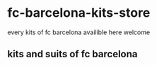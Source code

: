 # fc-barcelona-kits-store
every kits of fc barcelona availible here welcome
## kits and suits of fc barcelona
